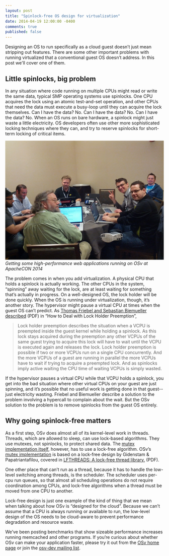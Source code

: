 ```yaml
---
layout: post
title: "Spinlock-free OS design for virtualization"
date: 2014-04-19 12:00:00 -0400
comments: true
published: false
---
```

Designing an OS to run specifically as a cloud guest doesn’t just mean stripping out features. There are some other important problems with running virtualized that a conventional guest OS doesn’t address.  In this post we'll cover one of them.

## Little spinlocks, big problem

In any situation where code running on multiple CPUs might read or write the  same data, typical SMP operating systems use spinlocks. One CPU acquires the lock using an atomic test-and-set operation, and other CPUs that need the data must execute a busy-loop until they can acquire the lock themselves. Can I have the data? No. Can I have the data? No. Can I have the data? No. When an OS runs on bare hardware, a spinlock might just waste a little electricity. OS developers often use other more sophisticated locking techniques where they can, and try to reserve spinlocks for short-term locking of critical items.

![OSv hacking at Apachecon 2014](/images/apachecon.jpg) <i>Getting some high-performance web applications running on OSv at ApacheCON 2014</i>

The problem comes in when you add virtualization. A physical CPU that holds a spinlock is actually working. The other CPUs in the system, “spinning” away waiting for the lock, are at least waiting for something that’s actually in progress. On a well-designed OS, the lock holder will be done quickly. When the OS is running under virtualization, though, it’s another story. The hypervisor might pause a virtual CPU at times when the guest OS can’t predict. As [Thomas Friebel and Sebastian Biemueller described]( http://www.betriebssysteme.org/Aktivitaeten/Treffen/2008-Garching/Programm/docs/Abstract_Friebel.pdf ) (PDF) in “How to Deal with Lock Holder Preemption”,

> Lock holder preemption describes the situation when a VCPU is preempted inside the guest kernel while holding a spinlock. As this lock stays acquired during the preemption any other VCPUs of the same guest trying to acquire this lock will have to wait until the VCPU is executed again and releases the lock. Lock holder preemption is possible if two or more VCPUs run on a single CPU concurrently. And the more VCPUs of a guest are running in parallel the more VCPUs have to wait if trying to acquire a preempted lock. And as spinlocks imply active waiting the CPU time of waiting VCPUs is simply wasted.

If the hypervisor pauses a virtual CPU while that VCPU holds a spinlock, you get into the bad situation where other virtual CPUs on your guest are just spinning, and it’s possible that no useful work is getting done in that guest--just electricity wasting. Friebel and Biemueller describe a solution to the problem involving a hypercall to complain about the wait. But the OSv solution to the problem is to remove spinlocks from the guest OS entirely.

## Why going spinlock-free matters

As a first step, OSv does almost all of its kernel-level work in threads. Threads, which are allowed to sleep, can use lock-based algorithms. They use mutexes, not spinlocks, to protect shared data. The [mutex implementation itself](https://github.com/cloudius-systems/osv/blob/master/include/lockfree/mutex.hh), however, has to use a lock-free algorithm. OSv’s [mutex implementation](https://github.com/cloudius-systems/osv/blob/master/include/lockfree/mutex.hh) is based on a lock-free design by Gidenstam & Papatriantafilou, covered in [LFTHREADS: A lock-free thread library.](http://domino.mpi-inf.mpg.de/internet/reports.nsf/c125634c000710d0c12560400034f45a/77c097efde9fa63fc125736800444203/$FILE/MPI-I-2007-1-003.pdf) (PDF).

One other place that can’t run as a thread, because it has to handle the low-level switching among threads, is the scheduler. The scheduler uses per-cpu run queues, so that almost all scheduling operations do not require coordination among CPUs, and lock-free algorithms when a thread must be moved from one CPU to another.



Lock-free design is just one example of the kind of thing that we mean when talking about how OSv is “designed for the cloud”.  Because we can’t assume that a CPU is always running or available to run, the low-level design of the OS needs to be cloud-aware to prevent performance degradation and resource waste.

We’ve been posting benchmarks that show sizeable performance increases running memcached and other programs. If you’re curious about whether OSv can make your application faster, please try it out from the [OSv home page](http://osv.io/) or join the [osv-dev mailing list](https://groups.google.com/forum/#!forum/osv-dev).

